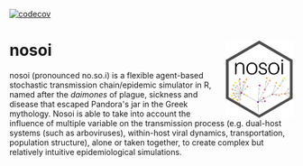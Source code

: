 [![codecov](https://codecov.io/gh/slequime/nosoi/branch/master/graph/badge.svg)](https://codecov.io/gh/slequime/nosoi)

# nosoi <img src="man/figures/logo.png" align="right" alt="" width="120" />

nosoi (pronounced no.so.i) is a flexible agent-based stochastic transmission chain/epidemic simulator in R, named after the *daimones* of plague, sickness and disease that escaped Pandora's jar in the Greek mythology. Nosoi is able to take into account the influence of multiple variable on the transmission process (e.g. dual-host systems (such as arboviruses), within-host viral dynamics, transportation, population structure), alone or taken together, to create complex but relatively intuitive epidemiological simulations.
